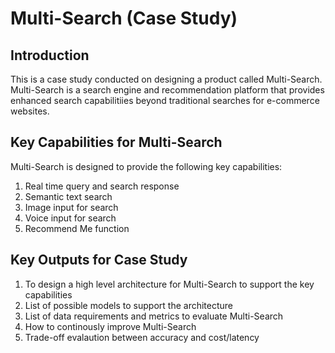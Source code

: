 # Multi-Search (Case Study)
## Introduction
This is a case study conducted on designing a product called Multi-Search. Multi-Search is a search engine and recommendation platform that provides enhanced search capabilitiies beyond traditional searches for e-commerce websites. 

## Key Capabilities for Multi-Search
Multi-Search is designed to provide the following key capabilities:
1. Real time query and search response
2. Semantic text search
3. Image input for search
4. Voice input for search
5. Recommend Me function 

## Key Outputs for Case Study
1. To design a high level architecture for Multi-Search to support the key capabilities
2. List of possible models to support the architecture
3. List of data requirements and metrics to evaluate Multi-Search
4. How to continously improve Multi-Search
5. Trade-off evalaution between accuracy and cost/latency